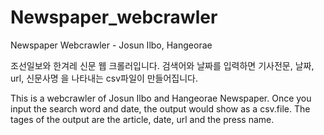 # Newspaper_webcrawler
Newspaper Webcrawler - Josun Ilbo, Hangeorae 

조선일보와 한겨레 신문 웹 크롤러입니다. 검색어와 날짜를 입력하면 기사전문, 날짜, url, 신문사명 을 나타내는 csv파일이 만들어집니다. 

This is a webcrawler of Josun Ilbo and Hangeorae Newspaper. Once you input the search word and date, the output would show as a csv.file. The tages of the output are the article, date, url and the press name. 
